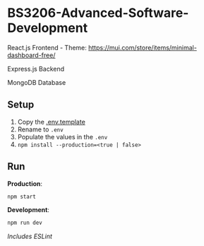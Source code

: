 # BS3206-Advanced-Software-Development

React.js Frontend - Theme: https://mui.com/store/items/minimal-dashboard-free/

Express.js Backend

MongoDB Database

## Setup

1. Copy the [.env.template](./.env.template)
1. Rename to `.env`
1. Populate the values in the `.env`
1. `npm install --production=<true | false>`

## Run

**Production**:
```sh
npm start
```

**Development**:
```sh
npm run dev
```

_Includes ESLint_
